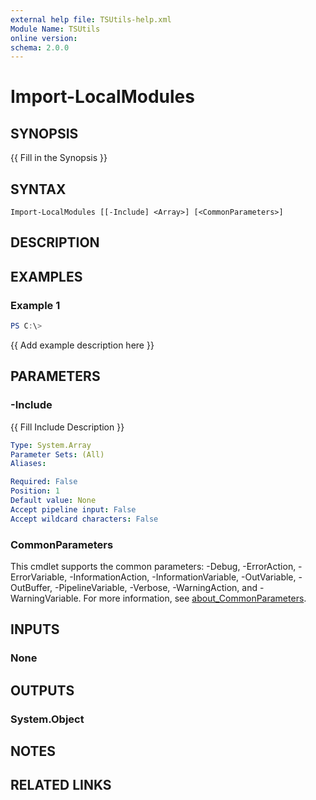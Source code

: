 ```yaml
---
external help file: TSUtils-help.xml
Module Name: TSUtils
online version:
schema: 2.0.0
---
```


# Import-LocalModules

## SYNOPSIS
{{ Fill in the Synopsis }}

## SYNTAX

```
Import-LocalModules [[-Include] <Array>] [<CommonParameters>]
```

## DESCRIPTION


## EXAMPLES

### Example 1
```powershell
PS C:\> 
```

{{ Add example description here }}

## PARAMETERS

### -Include
{{ Fill Include Description }}

```yaml
Type: System.Array
Parameter Sets: (All)
Aliases:

Required: False
Position: 1
Default value: None
Accept pipeline input: False
Accept wildcard characters: False
```

### CommonParameters
This cmdlet supports the common parameters: -Debug, -ErrorAction, -ErrorVariable, -InformationAction, -InformationVariable, -OutVariable, -OutBuffer, -PipelineVariable, -Verbose, -WarningAction, and -WarningVariable. For more information, see [about_CommonParameters](http://go.microsoft.com/fwlink/?LinkID=113216).

## INPUTS

### None

## OUTPUTS

### System.Object
## NOTES

## RELATED LINKS
